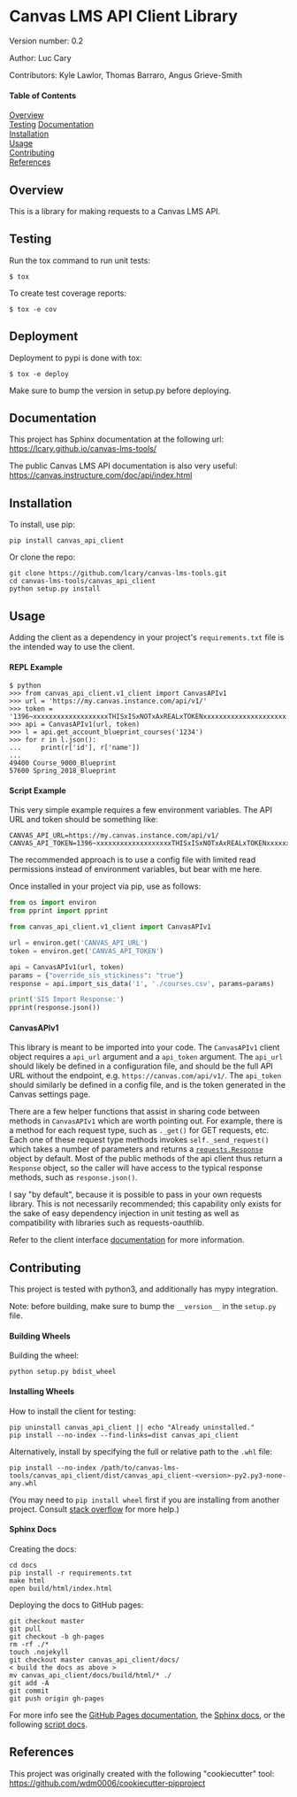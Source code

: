 Canvas LMS API Client Library
=============================

Version number: 0.2

Author: Luc Cary

Contributors: Kyle Lawlor, Thomas Barraro, Angus Grieve-Smith

#### Table of Contents
[Overview](#overview)  
[Testing](#testing)
[Documentation](#documentation)  
[Installation](#installation)  
[Usage](#usage)  
[Contributing](#contributing)  
[References](#references)  

Overview
--------

This is a library for making requests to a Canvas LMS API.

Testing
-------

Run the tox command to run unit tests:
```
$ tox
```

To create test coverage reports:
```
$ tox -e cov
```

Deployment
----------

Deployment to pypi is done with tox:
```
$ tox -e deploy
```
Make sure to bump the version in setup.py before deploying.

Documentation
-------------

This project has Sphinx documentation at the following url:  
https://lcary.github.io/canvas-lms-tools/

The public Canvas LMS API documentation is also very useful:  
https://canvas.instructure.com/doc/api/index.html

Installation
------------

To install, use pip:

    pip install canvas_api_client

Or clone the repo:

    git clone https://github.com/lcary/canvas-lms-tools.git
    cd canvas-lms-tools/canvas_api_client
    python setup.py install

Usage
-----

Adding the client as a dependency in your project's `requirements.txt`
file is the intended way to use the client.

#### REPL Example

```
$ python
>>> from canvas_api_client.v1_client import CanvasAPIv1
>>> url = 'https://my.canvas.instance.com/api/v1/'
>>> token = '1396~xxxxxxxxxxxxxxxxxxxTHISxISxNOTxAxREALxTOKENxxxxxxxxxxxxxxxxxxxxx'
>>> api = CanvasAPIv1(url, token)
>>> l = api.get_account_blueprint_courses('1234')
>>> for r in l.json():
...     print(r['id'], r['name'])
...
49400 Course_9000_Blueprint
57600 Spring_2018_Blueprint
```

#### Script Example

This very simple example requires a few environment variables. The
API URL and token should be something like:
```
CANVAS_API_URL=https://my.canvas.instance.com/api/v1/
CANVAS_API_TOKEN=1396~xxxxxxxxxxxxxxxxxxxTHISxISxNOTxAxREALxTOKENxxxxxxxxxxxxxxxxxxxxx
```

The recommended approach is to use a config file with limited read
permissions instead of environment variables, but bear with me here.

Once installed in your project via pip, use as follows:

```python
from os import environ
from pprint import pprint

from canvas_api_client.v1_client import CanvasAPIv1 

url = environ.get('CANVAS_API_URL')
token = environ.get('CANVAS_API_TOKEN')

api = CanvasAPIv1(url, token)
params = {"override_sis_stickiness": "true"}
response = api.import_sis_data('1', './courses.csv', params=params)

print('SIS Import Response:')
pprint(response.json())
```

#### CanvasAPIv1

This library is meant to be imported into your code. The `CanvasAPIv1` client
object requires a `api_url` argument and a `api_token` argument. The `api_url`
should likely be defined in a configuration file, and should be the full API
URL without the endpoint, e.g. `https://canvas.com/api/v1/`. The `api_token`
should similarly be defined in a config file, and is the token generated in
the Canvas settings page.

There are a few helper functions that assist in sharing code between methods
in `CanvasAPIv1` which are worth pointing out. For example, there is a method
for each request type, such as `._get()` for GET requests, etc. Each one of
these request type methods invokes `self._send_request()` which takes a
number of parameters and returns a
[`requests.Response`](http://docs.python-requests.org/en/master/api/#requests.Response)
object by default. Most of the public methods of the api client thus return
a `Response` object, so the caller will have access to the typical response
methods, such as `response.json()`.

I say "by default", because it is possible to pass in your own requests
library. This is not necessarily recommended; this capability only exists for
the sake of easy dependency injection in unit testing as well as compatibility
with libraries such as requests-oauthlib.

Refer to the client interface [documentation](#documentation) for more information.

Contributing
------------

This project is tested with python3, and additionally has mypy integration.

Note: before building, make sure to bump the `__version__` in the `setup.py` file.

#### Building Wheels

Building the wheel:

    python setup.py bdist_wheel

#### Installing Wheels

How to install the client for testing:

    pip uninstall canvas_api_client || echo "Already uninstalled."
    pip install --no-index --find-links=dist canvas_api_client

Alternatively, install by specifying the full or relative path to the `.whl` file:

    pip install --no-index /path/to/canvas-lms-tools/canvas_api_client/dist/canvas_api_client-<version>-py2.py3-none-any.whl

(You may need to `pip install wheel` first if you are installing from another 
project. Consult [stack overflow](https://stackoverflow.com/questions/28002897/wheel-file-installation)
for more help.)

#### Sphinx Docs

Creating the docs:

    cd docs
    pip install -r requirements.txt
    make html
    open build/html/index.html

Deploying the docs to GitHub pages:

    git checkout master
    git pull
    git checkout -b gh-pages
    rm -rf ./*
    touch .nojekyll
    git checkout master canvas_api_client/docs/
    < build the docs as above > 
    mv canvas_api_client/docs/build/html/* ./
    git add -A
    git commit
    git push origin gh-pages

For more info see the [GitHub Pages documentation](https://pages.github.com/),
the [Sphinx docs](http://www.sphinx-doc.org/en/master/contents.html),
or the following [script docs](http://www.willmcginnis.com/2016/02/29/automating-documentation-workflow-with-sphinx-and-github-pages/).

References
----------

This project was originally created with the following "cookiecutter" tool:  
https://github.com/wdm0006/cookiecutter-pipproject

